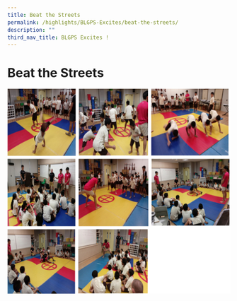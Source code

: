 ```yaml
---
title: Beat the Streets
permalink: /highlights/BLGPS-Excites/beat-the-streets/
description: ""
third_nav_title: BLGPS Excites !
---
```

# Beat the Streets

![](/images/Beat%20the%20streets.png)